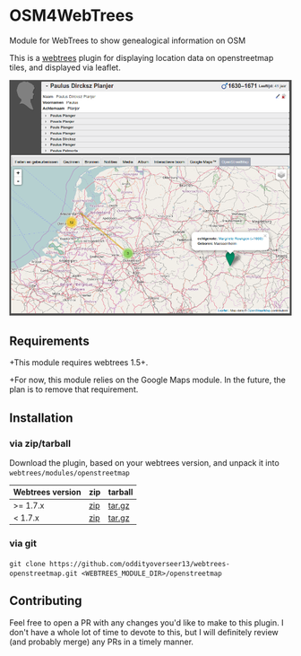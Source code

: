 # OSM4WebTrees
Module for WebTrees to show genealogical information on OSM

This is a [webtrees](http://webtrees.net) plugin for displaying location data on openstreetmap tiles, and displayed via leaflet.

![Screenshot](screenshot.png)

## Requirements
+This module requires webtrees 1.5+.

+For now, this module relies on the Google Maps module. In the future, the plan is to remove that requirement.

## Installation
### via zip/tarball
Download the plugin, based on your webtrees version, and unpack it into `webtrees/modules/openstreetmap`

| Webtrees version | zip | tarball |
|------------------|-----|---------|
| >= 1.7.x         | [zip](https://github.com/dkniffin/webtrees-openstreetmap/archive/v1.8.zip) | [tar.gz](https://github.com/dkniffin/webtrees-openstreetmap/archive/v1.8.tar.gz) |
| < 1.7.x          | [zip](https://github.com/dkniffin/webtrees-openstreetmap/archive/v1.6.zip) | [tar.gz](https://github.com/dkniffin/webtrees-openstreetmap/archive/v1.6.tar.gz) |

### via git

`git clone https://github.com/oddityoverseer13/webtrees-openstreetmap.git <WEBTREES_MODULE_DIR>/openstreetmap`

## Contributing

Feel free to open a PR with any changes you'd like to make to this plugin. I don't have a whole lot of time to devote to this, but I will definitely review (and probably merge) any PRs in a timely manner.
